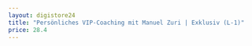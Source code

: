 ```yaml
---
layout: digistore24
title: "Persönliches VIP-Coaching mit Manuel Zuri | Exklusiv (L-1)"
price: 28.4
---
```

